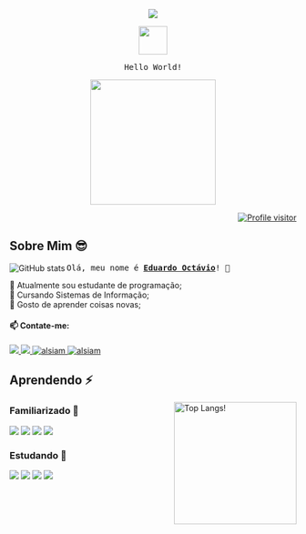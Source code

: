 <!--Header-->
<div align = center> 
  <p>
    <img src="https://capsule-render.vercel.app/api?type=waving&color=0:a67348,50:775a8c,100:316c74&height=100&section=header"/>
  </p>
  <p>
    <img src="https://i.pinimg.com/originals/03/9c/79/039c79d8b2430aa14680b5a7b627e5c0.gif" height=50> 
  </p>
  <p>
    <samp>Hello World!</samp>
  </p>
  <p>
    <img src = "https://cdn.discordapp.com/attachments/915277680579063808/1142134805786529882/heroi.gif" height=220>
  </p>
</div>
<div align="right">
<a href="https://komarev.com/ghpvc/?username=edoc-ps">
  <img src="https://komarev.com/ghpvc/?username=edoc-ps&label=Visitantes&color=0EA293&style=for-the-badge" alt="Profile visitor"/>
</a>
</div>

## Sobre Mim 😎 

  <img align=left src="https://github-readme-stats.vercel.app/api?username=EdOc-PS&show_icons=true&theme=panda&&rank_icon=github&border_radius=0&bg_color=181818,2a2a3c,494d5e" alt="GitHub stats">
 
  <samp> Olá, meu nome é <b><a href="https://github.com/EdOc-PS">Eduardo Octávio</a></b>! 👋</samp> 
  
   <div> 
     🤖 Atualmente sou estudante de programação;
   </div>
   <div> 
     🏫 Cursando Sistemas de Informação;
    </div>
    <div> 
     🌱 Gosto de aprender coisas novas;
    </div>
    <div>   
      
  #### 📫 Contate-me: 
  </div>
   <div> 
    <a href="https://instagram.com/eduuard_oc" target="_blank">
      <img src="https://img.shields.io/badge/Instagram-fe4164?style=for-the-badge&logo=instagram&logoColor=white"/>
    </a> 
    <a href="https://wa.me/5531983175944" target="_blank">
      <img src="https://img.shields.io/badge/Whatsapp-128c7e?style=for-the-badge&logo=Whatsapp&logoColor=white" />
    </a>
    <a href="https://linkedin.com/in/eduardo-octávio-284066259" target="_blank">
      <img src="https://img.shields.io/badge/LinkedIn-279EFF?style=for-the-badge&logo=linkedin&logoColor=white" alt="alsiam"/>
    </a>
    <a href="mailto:eeuardoprofissional@gmail.com" target="_blank">
      <img src="https://img.shields.io/badge/gmail-F14336?style=for-the-badge&logo=gmail&logoColor=white" alt="alsiam"/>
    </a>

## Aprendendo ⚡
  <img align=right height=215 src = "https://github-readme-stats.vercel.app/api/top-langs/?username=EdOc-PS&layout=compact&theme=panda&border_radius=0&bg_color=181818,2a2a3c,494d5e" alt="Top Langs!"> 

  ### Familiarizado 🤠
  <div>
    <img src= "https://img.shields.io/badge/html5-E34C26?style=for-the-badge&labelColor=white&logo=html5&logoColor=E34C26" />
    <img src= "https://img.shields.io/badge/css3-264DE4?style=for-the-badge&labelColor=white&logo=css3&logoColor=264DE4" />
    <img src="https://img.shields.io/badge/Javascript-F7DF1E?style=for-the-badge&labelColor=black&logo=javascript&logoColor=F7DF1E" />
    <img src= "https://img.shields.io/badge/java-E36414?style=for-the-badge&labelColor=white&logo=openjdk&logoColor=E36414" />
   
  
  ### Estudando 🤔
  <img src= "https://img.shields.io/badge/Csharp-239120?style=for-the-badge&labelColor=white&logo=csharp&logoColor=239120" />
  <img src= "https://img.shields.io/badge/mysql-0000FF?style=for-the-badge&labelColor=white&logo=mysql&logoColor=0000FF" />
  <img src= "https://img.shields.io/badge/php-474A8A?style=for-the-badge&labelColor=white&logo=php&logoColor=474A8A" />
  <img src= "https://img.shields.io/badge/unity-white?style=for-the-badge&labelColor=black&logo=unity&logoColor=white" />
  </div>
</div>

<!--
**EdOc-PS/EdOc-PS** is a ✨ _special_ ✨ repository because its `README.md` (this file) appears on your GitHub profile.

Here are some ideas to get you started:

- 🔭 I’m currently working on ...
- 🌱 I’m currently learning ...
- 👯 I’m looking to collaborate on ...
- 🤔 I’m looking for help with ...
- 💬 Ask me about ...
- 📫 How to reach me: ...
- 😄 Pronouns: ...
- ⚡ Fun fact: ...

-->
